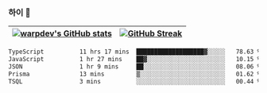 
### 하이 👋
[![warpdev's GitHub stats](https://github-readme-stats.vercel.app/api?username=warpdev&show_icons=true&theme=vue-dark)](#) |[![GitHub Streak](https://github-readme-streak-stats.herokuapp.com/?user=warpdev&theme=dark)](#)
--- | --- |
<!--START_SECTION:waka-->

```txt
TypeScript          11 hrs 17 mins  ███████████████████▓░░░░░   78.63 %
JavaScript          1 hr 27 mins    ██▓░░░░░░░░░░░░░░░░░░░░░░   10.15 %
JSON                1 hr 9 mins     ██░░░░░░░░░░░░░░░░░░░░░░░   08.06 %
Prisma              13 mins         ▒░░░░░░░░░░░░░░░░░░░░░░░░   01.62 %
TSQL                3 mins          ░░░░░░░░░░░░░░░░░░░░░░░░░   00.44 %
```

<!--END_SECTION:waka-->

<!--
**warpdev/warpdev** is a ✨ _special_ ✨ repository because its `README.md` (this file) appears on your GitHub profile.

Here are some ideas to get you started:

- 🔭 I’m currently working on ...
- 🌱 I’m currently learning ...
- 👯 I’m looking to collaborate on ...
- 🤔 I’m looking for help with ...
- 💬 Ask me about ...
- 📫 How to reach me: ...
- 😄 Pronouns: ...
- ⚡ Fun fact: ...
-->
